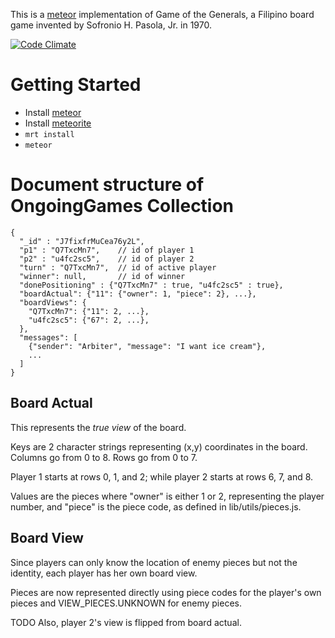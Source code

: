 This is a [meteor](http://meteor.com) implementation of Game of the Generals, a Filipino board game invented by Sofronio H. Pasola, Jr. in 1970.

[![Code Climate](https://codeclimate.com/github/lemonkoala/game-of-the-generals.png)](https://codeclimate.com/github/lemonkoala/game-of-the-generals)

Getting Started
===============

- Install [meteor](http://meteor.com)
- Install [meteorite](https://github.com/oortcloud/meteorite)
- `mrt install`
- `meteor`


Document structure of OngoingGames Collection
=============================================

    {
      "_id" : "J7fixfrMuCea76y2L",
      "p1" : "Q7TxcMn7",    // id of player 1
      "p2" : "u4fc2sc5",    // id of player 2
      "turn" : "Q7TxcMn7",  // id of active player
      "winner": null,       // id of winner
      "donePositioning" : {"Q7TxcMn7" : true, "u4fc2sc5" : true},
      "boardActual": {"11": {"owner": 1, "piece": 2}, ...},
      "boardViews": {
        "Q7TxcMn7": {"11": 2, ...},
        "u4fc2sc5": {"67": 2, ...},
      },
      "messages": [
        {"sender": "Arbiter", "message": "I want ice cream"},
        ...
      ]
    }

Board Actual
------------

This represents the _true view_ of the board.

Keys are 2 character strings representing (x,y) coordinates in the board. Columns go from 0 to 8. Rows go from 0 to 7.

Player 1 starts at rows 0, 1, and 2; while player 2 starts at rows 6, 7, and 8.

Values are the pieces where "owner" is either 1 or 2, representing the player number, and "piece" is the piece code, as defined in lib/utils/pieces.js.

Board View
----------

Since players can only know the location of enemy pieces but not the identity, each player has her own board view.

Pieces are now represented directly using piece codes for the player's own pieces and VIEW\_PIECES.UNKNOWN for enemy pieces.

TODO Also, player 2's view is flipped from board actual.
